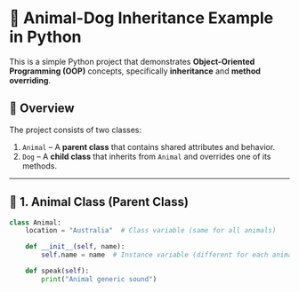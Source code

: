 # 🐾 Animal-Dog Inheritance Example in Python

This is a simple Python project that demonstrates **Object-Oriented Programming (OOP)** concepts, specifically **inheritance** and **method overriding**.

## 📌 Overview

The project consists of two classes:

1. `Animal` – A **parent class** that contains shared attributes and behavior.
2. `Dog` – A **child class** that inherits from `Animal` and overrides one of its methods.

---

## 🔶 1. Animal Class (Parent Class)

```python
class Animal:
    location = "Australia"  # Class variable (same for all animals)

    def __init__(self, name):
        self.name = name  # Instance variable (different for each animal)

    def speak(self):
        print("Animal generic sound")

